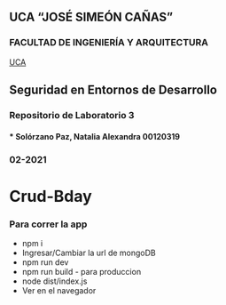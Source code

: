 ## UCA “JOSÉ SIMEÓN CAÑAS”
 
### FACULTAD DE INGENIERÍA Y ARQUITECTURA

[UCA](https://uca.edu.sv/)
 
## Seguridad en Entornos de Desarrollo

### Repositorio de Laboratorio 3

#### * Solórzano Paz, Natalia Alexandra 00120319

### 02-2021
# Crud-Bday

### Para correr la app
* npm i 
* Ingresar/Cambiar la url de mongoDB
* npm run dev 
* npm run build - para produccion
* node dist/index.js
* Ver en el navegador